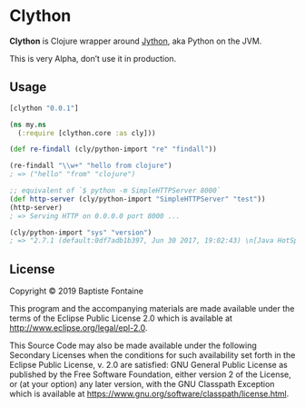 # Clython

**Clython** is Clojure wrapper around [Jython][], aka Python on the JVM.

This is very Alpha, don’t use it in production.

[Jython]: https://www.jython.org/

## Usage

```clojure
[clython "0.0.1"]
```

```clojure
(ns my.ns
  (:require [clython.core :as cly]))

(def re-findall (cly/python-import "re" "findall"))

(re-findall "\\w+" "hello from clojure")
; => ("hello" "from" "clojure")

;; equivalent of `$ python -m SimpleHTTPServer 8000`
(def http-server (cly/python-import "SimpleHTTPServer" "test"))
(http-server)
; => Serving HTTP on 0.0.0.0 port 8000 ...

(cly/python-import "sys" "version")
; => "2.7.1 (default:0df7adb1b397, Jun 30 2017, 19:02:43) \n[Java HotSpot(TM) 64-Bit Server VM (Oracle Corporation)]"
```

## License

Copyright © 2019 Baptiste Fontaine

This program and the accompanying materials are made available under the terms
of the Eclipse Public License 2.0 which is available at
http://www.eclipse.org/legal/epl-2.0.

This Source Code may also be made available under the following Secondary
Licenses when the conditions for such availability set forth in the Eclipse
Public License, v. 2.0 are satisfied: GNU General Public License as published
by the Free Software Foundation, either version 2 of the License, or (at your
option) any later version, with the GNU Classpath Exception which is available
at https://www.gnu.org/software/classpath/license.html.
